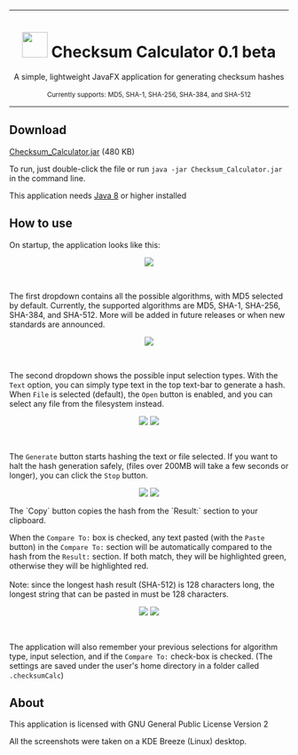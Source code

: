 ***

<h1 align="center">
    <img  src="https://raw.githubusercontent.com/droppinstackz/Checksum_Calculator/master/docs/icon.png" height="46" width="46">
    Checksum Calculator 0.1 beta
</h1>
<p align="center">
    A simple, lightweight JavaFX application for generating checksum hashes		
    <br><br>
    <sub> Currently supports:  MD5,  SHA-1,  SHA-256,  SHA-384, and  SHA-512 </sub>
</p>

***

## Download

[Checksum_Calculator.jar](https://raw.githubusercontent.com/droppinstackz/Checksum_Calculator/master/docs/Checksum_Calculator.jar) (480 KB)

To run, just double-click the file or run `java -jar Checksum_Calculator.jar` in the command line.

This application needs [Java 8](https://www.java.com/en/download/) or higher installed

## How to use

On startup, the application looks like this: <br>
<p align="center">
    <img src="https://raw.githubusercontent.com/droppinstackz/Checksum_Calculator/master/docs/startup.png">
</p>

<br>

The first dropdown contains all the possible algorithms, with MD5 selected by default. Currently, the supported algorithms are MD5, SHA-1, SHA-256, SHA-384, and SHA-512. More will be added in future releases or when new standards are announced. <br>
<p align="center">
    <img src="https://raw.githubusercontent.com/droppinstackz/Checksum_Calculator/master/docs/algorithms.png">
</p>

<br>

The second dropdown shows the possible input selection types. With the `Text` option, you can simply type text in the top text-bar to generate a hash. When `File` is selected (default), the `Open` button is enabled, and you can select any file from the filesystem instead. <br>
<p align="center">
    <img src="https://raw.githubusercontent.com/droppinstackz/Checksum_Calculator/master/docs/text.png">
    <img src="https://raw.githubusercontent.com/droppinstackz/Checksum_Calculator/master/docs/fileloaded.png">
</p>

<br>

The `Generate` button starts hashing the text or file selected. If you want to halt the hash generation safely, (files over 200MB will take a few seconds or longer), you can click the `Stop` button. <br>
<p align="center">
    <img src="https://raw.githubusercontent.com/droppinstackz/Checksum_Calculator/master/docs/textgenerated.png">
    <img src="https://raw.githubusercontent.com/droppinstackz/Checksum_Calculator/master/docs/generating.png">
</p>
The `Copy` button copies the hash from the `Result:` section to your clipboard.

<br>

When the `Compare To:` box is checked, any text pasted (with the `Paste` button) in the `Compare To:` section will be automatically compared to the hash from the `Result:` section. If both match, they will be highlighted green, otherwise they will be highlighted red.
<br><br>
Note: since the longest hash result (SHA-512) is 128 characters long, the longest string that can be pasted in must be 128 characters. <br>
<p align="center">
    <img src="https://raw.githubusercontent.com/droppinstackz/Checksum_Calculator/master/docs/match.png">
    <img src="https://raw.githubusercontent.com/droppinstackz/Checksum_Calculator/master/docs/non-match.png">
</p>

<br>

The application will also remember your previous selections for algorithm type, input selection, and if the `Compare To:` check-box is checked. (The settings are saved under the user's home directory in a folder called `.checksumCalc`)

## About

This application is licensed with GNU General Public License Version 2

All the screenshots were taken on a KDE Breeze (Linux) desktop.